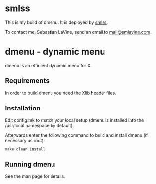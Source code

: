 smlss
=====
This is my build of dmenu. It is deployed by
[smlss](https://git.smlavine.com/smlss).

To contact me, Sebastian LaVine, send an email to <mail@smlavine.com>.

dmenu - dynamic menu
====================
dmenu is an efficient dynamic menu for X.

Requirements
------------
In order to build dmenu you need the Xlib header files.

Installation
------------
Edit config.mk to match your local setup (dmenu is installed into
the /usr/local namespace by default).

Afterwards enter the following command to build and install dmenu
(if necessary as root):

    make clean install

Running dmenu
-------------
See the man page for details.

